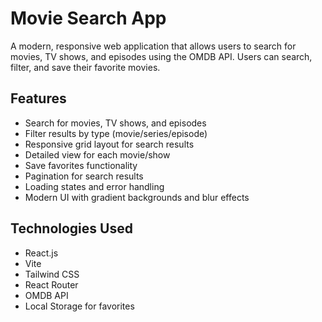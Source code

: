 # Movie Search App

A modern, responsive web application that allows users to search for movies, TV shows, and episodes using the OMDB API. Users can search, filter, and save their favorite movies.

## Features

- Search for movies, TV shows, and episodes
- Filter results by type (movie/series/episode)
- Responsive grid layout for search results
- Detailed view for each movie/show
- Save favorites functionality
- Pagination for search results
- Loading states and error handling
- Modern UI with gradient backgrounds and blur effects

## Technologies Used

- React.js
- Vite
- Tailwind CSS
- React Router
- OMDB API
- Local Storage for favorites
